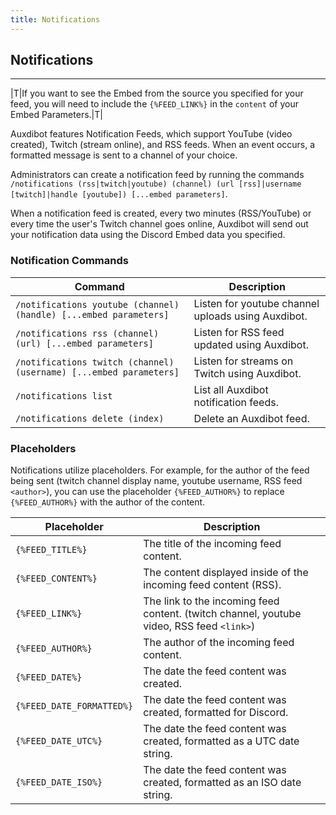 ```yaml
---
title: Notifications
---
```


## Notifications

-----

|T|If you want to see the Embed from the source you specified for your feed, you will need to include the `{%FEED_LINK%}` in the `content` of your Embed Parameters.|T|

Auxdibot features Notification Feeds, which support YouTube (video created), Twitch (stream online), and RSS feeds. When an event occurs, a formatted message is sent to a channel of your choice.

Administrators can create a notification feed by running the commands `/notifications (rss|twitch|youtube) (channel) (url [rss]|username [twitch]|handle [youtube]) [...embed parameters]`.

When a notification feed is created, every two minutes (RSS/YouTube) or every time the user's Twitch channel goes online, Auxdibot will send out your notification data using the Discord Embed data you specified.

### Notification Commands

| Command  | Description |
| ------------- | ------------------- |
| `/notifications youtube (channel) (handle) [...embed parameters]`| Listen for youtube channel uploads using Auxdibot. |
| `/notifications rss (channel) (url) [...embed parameters]` | Listen for RSS feed updated using Auxdibot. |
| `/notifications twitch (channel) (username) [...embed parameters]`| Listen for streams on Twitch using Auxdibot. |
| `/notifications list`| List all Auxdibot notification feeds. |
| `/notifications delete (index)`| Delete an Auxdibot feed. |

### Placeholders

Notifications utilize placeholders. For example, for the author of the feed being sent (twitch channel display name, youtube username, RSS feed `<author>`), you can use the placeholder `{%FEED_AUTHOR%}` to replace `{%FEED_AUTHOR%}` with the author of the content.

| Placeholder  | Description |
| ------------- | ------------------- |
| `{%FEED_TITLE%}` | The title of the incoming feed content. |
| `{%FEED_CONTENT%}`| The content displayed inside of the incoming feed content (RSS). |
| `{%FEED_LINK%}`| The link to the incoming feed content. (twitch channel, youtube video, RSS feed `<link>`) |
| `{%FEED_AUTHOR%}`| The author of the incoming feed content. |
| `{%FEED_DATE%}`| The date the feed content was created. |
| `{%FEED_DATE_FORMATTED%}`| The date the feed content was created, formatted for Discord. |
| `{%FEED_DATE_UTC%}`| The date the feed content was created, formatted as a UTC date string. |
| `{%FEED_DATE_ISO%}`| The date the feed content was created, formatted as an ISO date string. |